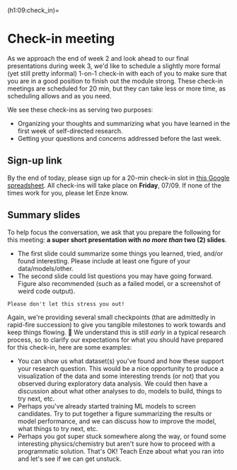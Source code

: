 (h1:09:check_in)=
# Check-in meeting

As we approach the end of week 2 and look ahead to our final presentations during week 3, we'd like to schedule a slightly more formal (yet still pretty informal) 1-on-1 check-in with each of you to make sure that you are in a good position to finish out the module strong.
These check-in meetings are scheduled for 20 min, but they can take less or more time, as scheduling allows and as you need.

We see these check-ins as serving two purposes:
- Organizing your thoughts and summarizing what you have learned in the first week of self-directed research.
- Getting your questions and concerns addressed before the last week.



## Sign-up link

By the end of today, please sign up for a 20-min check-in slot in [this Google spreadsheet](https://docs.google.com/spreadsheets/d/1pO6ei4Rua8z8N9CYzgPr4ae1lBM4Cz8NmAfn36zrvNA/edit#gid=0).
All check-ins will take place on **Friday**, 07/09.
If none of the times work for you, please let Enze know.



## Summary slides

To help focus the conversation, we ask that you prepare the following for this meeting: **a super short presentation with _no more than_ two (2) slides**.
- The first slide could summarize some things you learned, tried, and/or found interesting. 
Please include at least one figure of your data/models/other.
- The second slide could list questions you may have going forward. Figure also recommended (such as a failed model, or a screenshot of weird code output).

```{attention}
Please don't let this stress you out!
```

Again, we're providing several small checkpoints (that are admittedly in rapid-fire succession) to give you tangible milestones to work towards and keep things flowing. 🌊
We understand this is still _early_ in a typical research process, so to clarify our expectations for what you should have prepared for this check-in, here are some examples:
- You can show us what dataset(s) you've found and how these support your research question.
This would be a nice opportunity to produce a visualization of the data and some interesting trends (or not) that you observed during exploratory data analysis.
We could then have a discussion about what other analyses to do, models to build, things to try next, etc.
- Perhaps you've already started training ML models to screen candidates.
Try to put together a figure summarizing the results or model performance, and we can discuss how to improve the model, what things to try next, etc.
- Perhaps you got super stuck somewhere along the way, or found some interesting physics/chemistry but aren't sure how to proceed with a programmatic solution.
That's OK!
Teach Enze about what you ran into and let's see if we can get unstuck.

